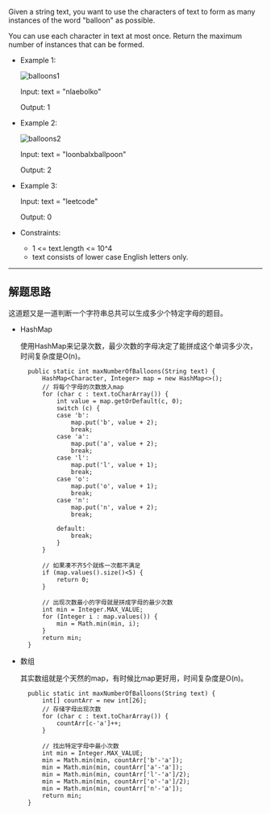
Given a string text, you want to use the characters of text to form as many instances of the word "balloon" as possible.

You can use each character in text at most once. Return the maximum number of instances that can be formed.

 

- Example 1:

  ![balloons1](https://github.com/nemolpsky/algorithm/raw/master/file/image/balloons1.png)

  Input: text = "nlaebolko"

  Output: 1

- Example 2:

  ![balloons2](https://github.com/nemolpsky/algorithm/raw/master/file/image/balloons2.png)

  Input: text = "loonbalxballpoon"

  Output: 2

- Example 3:

  Input: text = "leetcode"

  Output: 0
 

- Constraints:

  - 1 <= text.length <= 10^4
  - text consists of lower case English letters only.

---

## 解题思路

这道题又是一道判断一个字符串总共可以生成多少个特定字母的题目。

- HashMap
  
  使用HashMap来记录次数，最少次数的字母决定了能拼成这个单词多少次，时间复杂度是O(n)。

  ```
	public static int maxNumberOfBalloons(String text) {
		HashMap<Character, Integer> map = new HashMap<>();
		// 将每个字母的次数放入map
		for (char c : text.toCharArray()) {
			int value = map.getOrDefault(c, 0);
			switch (c) {
			case 'b':
				map.put('b', value + 2);
				break;
			case 'a':
				map.put('a', value + 2);
				break;
			case 'l':
				map.put('l', value + 1);
				break;
			case 'o':
				map.put('o', value + 1);
				break;
			case 'n':
				map.put('n', value + 2);
				break;

			default:
				break;
			}
		}
		
		// 如果凑不齐5个就练一次都不满足
		if (map.values().size()<5) {
			return 0;
		}

		// 出现次数最小的字母就是拼成字母的最少次数
		int min = Integer.MAX_VALUE;
		for (Integer i : map.values()) {
			min = Math.min(min, i);
		}
		return min;
	}
  ```

- 数组

  其实数组就是个天然的map，有时候比map更好用，时间复杂度是O(n)。

  ```
	public static int maxNumberOfBalloons(String text) {
		int[] countArr = new int[26];
		// 存储字母出现次数
		for (char c : text.toCharArray()) {
			countArr[c-'a']++;
		}
		
		// 找出特定字母中最小次数
		int min = Integer.MAX_VALUE;
		min = Math.min(min, countArr['b'-'a']);
		min = Math.min(min, countArr['a'-'a']);
		min = Math.min(min, countArr['l'-'a']/2);
		min = Math.min(min, countArr['o'-'a']/2);
		min = Math.min(min, countArr['n'-'a']);
		return min;
	}
  ```